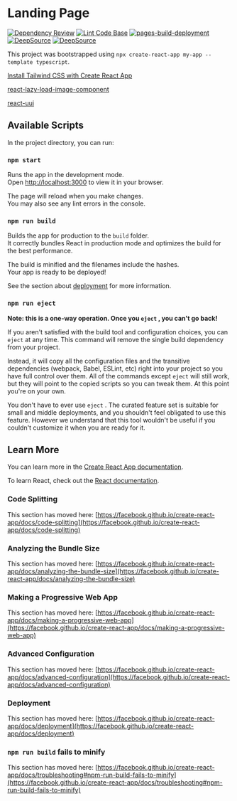 # Landing Page

[![Dependency Review](https://github.com/milliorn/Landing-Page/actions/workflows/dependency-review.yml/badge.svg)](https://github.com/milliorn/Landing-Page/actions/workflows/dependency-review.yml)
[![Lint Code Base](https://github.com/milliorn/Landing-Page/actions/workflows/super-linter.yml/badge.svg)](https://github.com/milliorn/Landing-Page/actions/workflows/super-linter.yml)
[![pages-build-deployment](https://github.com/milliorn/Landing-Page/actions/workflows/pages/pages-build-deployment/badge.svg)](https://github.com/milliorn/Landing-Page/actions/workflows/pages/pages-build-deployment)
[![DeepSource](https://deepsource.io/gh/milliorn/Landing-Page.svg/?label=active+issues&show_trend=true&token=c6fAfF33Ko5k1plSdosPj8yY)](https://deepsource.io/gh/milliorn/Landing-Page/?ref=repository-badge)
[![DeepSource](https://deepsource.io/gh/milliorn/Landing-Page.svg/?label=resolved+issues&show_trend=true&token=c6fAfF33Ko5k1plSdosPj8yY)](https://deepsource.io/gh/milliorn/Landing-Page/?ref=repository-badge)

This project was bootstrapped using `npx create-react-app my-app --template typescript`.

[Install Tailwind CSS with Create React App](https://tailwindcss.com/docs/guides/create-react-app)

[react-lazy-load-image-component](https://github.com/Aljullu/react-lazy-load-image-component)

[react-uui](https://github.com/RickBr0wn/react-uuid)

## Available Scripts

In the project directory, you can run:

### `npm start`

Runs the app in the development mode.\
Open [http://localhost:3000](http://localhost:3000) to view it in your browser.

The page will reload when you make changes.\
You may also see any lint errors in the console.

### `npm run build`

Builds the app for production to the `build` folder.\
It correctly bundles React in production mode and optimizes the build for the best performance.

The build is minified and the filenames include the hashes.\
Your app is ready to be deployed!

See the section about [deployment](https://facebook.github.io/create-react-app/docs/deployment) for more information.

### `npm run eject`

**Note: this is a one-way operation. Once you `eject` , you can't go back!**

If you aren't satisfied with the build tool and configuration choices, you can `eject` at any time. This command will remove the single build dependency from your project.

Instead, it will copy all the configuration files and the transitive dependencies (webpack, Babel, ESLint, etc) right into your project so you have full control over them. All of the commands except `eject` will still work, but they will point to the copied scripts so you can tweak them. At this point you're on your own.

You don't have to ever use `eject` . The curated feature set is suitable for small and middle deployments, and you shouldn't feel obligated to use this feature. However we understand that this tool wouldn't be useful if you couldn't customize it when you are ready for it.

## Learn More

You can learn more in the [Create React App documentation](https://facebook.github.io/create-react-app/docs/getting-started).

To learn React, check out the [React documentation](https://reactjs.org/).

### Code Splitting

This section has moved here: [https://facebook.github.io/create-react-app/docs/code-splitting](https://facebook.github.io/create-react-app/docs/code-splitting)

### Analyzing the Bundle Size

This section has moved here: [https://facebook.github.io/create-react-app/docs/analyzing-the-bundle-size](https://facebook.github.io/create-react-app/docs/analyzing-the-bundle-size)

### Making a Progressive Web App

This section has moved here: [https://facebook.github.io/create-react-app/docs/making-a-progressive-web-app](https://facebook.github.io/create-react-app/docs/making-a-progressive-web-app)

### Advanced Configuration

This section has moved here: [https://facebook.github.io/create-react-app/docs/advanced-configuration](https://facebook.github.io/create-react-app/docs/advanced-configuration)

### Deployment

This section has moved here: [https://facebook.github.io/create-react-app/docs/deployment](https://facebook.github.io/create-react-app/docs/deployment)

### `npm run build` fails to minify

This section has moved here: [https://facebook.github.io/create-react-app/docs/troubleshooting#npm-run-build-fails-to-minify](https://facebook.github.io/create-react-app/docs/troubleshooting#npm-run-build-fails-to-minify)
